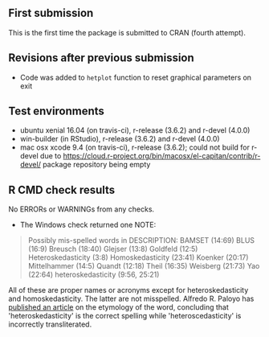 ## First submission

This is the first time the package is submitted to CRAN (fourth attempt).

## Revisions after previous submission
* Code was added to `hetplot` function to reset graphical parameters on exit

## Test environments
* ubuntu xenial 16.04 (on travis-ci), r-release (3.6.2) and r-devel (4.0.0)
* win-builder (in RStudio), r-release (3.6.2) and r-devel (4.0.0) 
* mac osx xcode 9.4 (on travis-ci), r-release (3.6.2); could not build for r-devel due to https://cloud.r-project.org/bin/macosx/el-capitan/contrib/r-devel/ package repository being empty

## R CMD check results
No ERRORs or WARNINGs from any checks.

* The Windows check returned one NOTE:

> Possibly mis-spelled words in DESCRIPTION:
>  BAMSET (14:69)
>  BLUS (16:9)
>  Breusch (18:40)
>  Glejser (13:8)
>  Goldfeld (12:5)
>  Heteroskedasticity (3:8)
>  Homoskedasticity (23:41)
>  Koenker (20:17)
>  Mittelhammer (14:5)
>  Quandt (12:18)
>  Theil (16:35)
>  Weisberg (21:73)
>  Yao (22:64)
>  heteroskedasticity (9:56, 25:21)

All of these are proper names or acronyms except for heteroskedasticity and 
homoskedasticity. The latter are not misspelled. Alfredo R. Paloyo has [published an article](https://www.rwi-essen.de/media/content/pages/publikationen/ruhr-economic-papers/REP_11_300.pdf) on the etymology of the word, concluding that 'heteroskedasticity' 
is the correct spelling while 'heteroscedasticity' is incorrectly transliterated.
